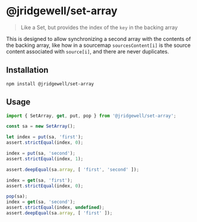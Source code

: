 # @jridgewell/set-array

> Like a Set, but provides the index of the `key` in the backing array

This is designed to allow synchronizing a second array with the contents of the backing array, like how in a sourcemap `sourcesContent[i]` is the source content associated with `source[i]`, and there are never duplicates.

## Installation

```
npm install @jridgewell/set-array
```

## Usage

```js
import { SetArray, get, put, pop } from '@jridgewell/set-array';

const sa = new SetArray();

let index = put(sa, 'first');
assert.strictEqual(index, 0);

index = put(sa, 'second');
assert.strictEqual(index, 1);

assert.deepEqual(sa.array, [ 'first', 'second' ]);

index = get(sa, 'first');
assert.strictEqual(index, 0);

pop(sa);
index = get(sa, 'second');
assert.strictEqual(index, undefined);
assert.deepEqual(sa.array, [ 'first' ]);
```
